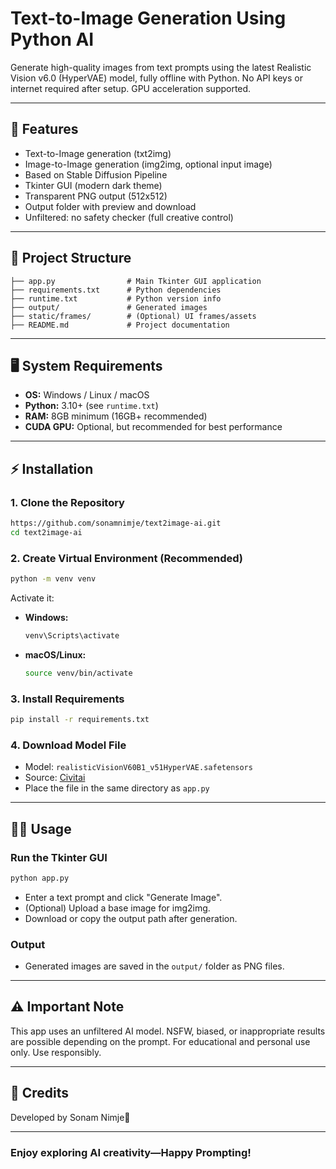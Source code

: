 # Text-to-Image Generation Using Python AI

Generate high-quality images from text prompts using the latest Realistic Vision v6.0 (HyperVAE) model, fully offline with Python. No API keys or internet required after setup. GPU acceleration supported.


---

## 🚀 Features
- Text-to-Image generation (txt2img)
- Image-to-Image generation (img2img, optional input image)
- Based on Stable Diffusion Pipeline
- Tkinter GUI (modern dark theme)
- Transparent PNG output (512x512)
- Output folder with preview and download
- Unfiltered: no safety checker (full creative control)

---

## 📁 Project Structure
```
├── app.py                # Main Tkinter GUI application
├── requirements.txt      # Python dependencies
├── runtime.txt           # Python version info
├── output/               # Generated images
├── static/frames/        # (Optional) UI frames/assets
├── README.md             # Project documentation
```

---

## 🖥️ System Requirements
- **OS:** Windows / Linux / macOS
- **Python:** 3.10+ (see `runtime.txt`)
- **RAM:** 8GB minimum (16GB+ recommended)
- **CUDA GPU:** Optional, but recommended for best performance

---

## ⚡ Installation

### 1. Clone the Repository
```sh
https://github.com/sonamnimje/text2image-ai.git
cd text2image-ai
```

### 2. Create Virtual Environment (Recommended)
```sh
python -m venv venv
```
Activate it:
- **Windows:**
  ```sh
  venv\Scripts\activate
  ```
- **macOS/Linux:**
  ```sh
  source venv/bin/activate
  ```

### 3. Install Requirements
```sh
pip install -r requirements.txt
```

### 4. Download Model File
- Model: `realisticVisionV60B1_v51HyperVAE.safetensors`
- Source: [Civitai](https://civitai.com/models/4201/realistic-vision-v60)
- Place the file in the same directory as `app.py`

---

## 🧑‍💻 Usage

### Run the Tkinter GUI
```sh
python app.py
```
- Enter a text prompt and click "Generate Image".
- (Optional) Upload a base image for img2img.
- Download or copy the output path after generation.

### Output
- Generated images are saved in the `output/` folder as PNG files.

---

## ⚠️ Important Note
This app uses an unfiltered AI model. NSFW, biased, or inappropriate results are possible depending on the prompt. For educational and personal use only. Use responsibly.

---

## 🙏 Credits
Developed by Sonam Nimje💫

---
### Enjoy exploring AI creativity—Happy Prompting!
